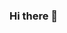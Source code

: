 ### Hi there 👋

<!--
**AlfredNico/AlfredNico** is a ✨ _special_ ✨ repository because its `README.md` (this file) appears on your GitHub profile.

Here are some ideas to get you started:

- 🔭 I’m currently working on ... web and mobile developper applications
- 🌱 I’m currently learning ... Node.js
- 👯 I’m looking to collaborate on ... Angular/ node.js
- 🤔 I’m looking for help with ... angular  
- 💬 Ask me about ... anything
- 📫 How to reach me: ... whatsApp[+26134 15 572 75] - skype [AlfredNico]
- 😄 Pronouns: ...
- ⚡ Fun fact: ...
-->
